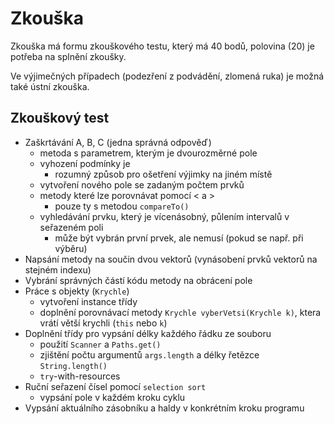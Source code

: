 # Zkouška

Zkouška má formu zkouškového testu, který má 40 bodů, polovina (20) je potřeba na splnění zkoušky.

Ve výjimečných případech (podezření z podvádění, zlomená ruka) je možná také ústní zkouška.

## Zkouškový test

- Zaškrtávání A, B, C (jedna správná odpověď)
	- metoda s parametrem, kterým je dvourozměrné pole
	- vyhození podmínky je
		- rozumný způsob pro ošetření výjimky na jiném místě 
	- vytvoření nového pole se zadaným počtem prvků
	- metody které lze porovnávat pomocí $<$ a $>$
		- pouze ty s metodou `compareTo()`
	- vyhledávání prvku, který je vícenásobný, půlením intervalů v seřazeném poli
		- může být vybrán první prvek, ale nemusí (pokud se např. při výběru)
- Napsání metody na součin dvou vektorů (vynásobení prvků vektorů na stejném indexu)
- Vybrání správných částí kódu metody na obrácení pole
- Práce s objekty (`Krychle`)
	- vytvoření instance třídy
	- doplnění porovnávací metody `Krychle vyberVetsi(Krychle k)`, ktera vrátí větší krychli (`this` nebo `k`)
- Doplnění třídy pro vypsání délky každého řádku ze souboru
	- použití `Scanner` a `Paths.get()`
	- zjištění počtu argumentů `args.length` a délky řetězce `String.length()`
	- `try`-with-resources
- Ruční seřazení čísel pomocí `selection sort`
	- vypsání pole v každém kroku cyklu
- Vypsání aktuálního zásobníku a haldy v konkrétním kroku programu